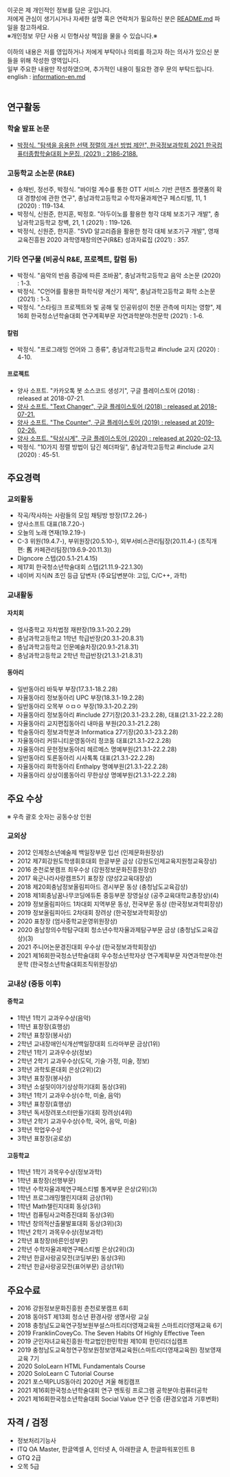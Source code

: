 이곳은 제 개인적인 정보를 담은 곳입니다.<br>
저에게 관심이 생기시거나 자세한 설명 혹은 연락처가 필요하신 분은 [README.md](README.md) 파일을 참고하세요.<br>
※개인정보 무단 사용 시 민형사상 책임을 물을 수 있습니다.※<br><br>
이하의 내용은 저를 영입하거나 저에게 부탁이나 의뢰를 하고자 하는 의사가 있으신 분들을 위해 작성한 영역입니다.<br>
일부 주요한 내용만 작성하였으며, 추가적인 내용이 필요한 경우 문의 부탁드립니다.
<br>english : [information-en.md](information-en.md)<br><br>

## 연구활동
### 학술 발표 논문
* [박정식. "탐색을 응용한 선택 정렬의 개선 방법 제안", 한국정보과학회 2021 한국컴퓨터종합학술대회 논문집, (2021) : 2186-2188.](https://www.dbpia.co.kr/journal/articleDetail?nodeId=NODE10583574)
### 고등학교 소논문 (R&E)
* 송채빈, 정선주, 박정식. "바이럴 계수를 통한 OTT 서비스 기반 콘텐츠 플랫폼의 확대 경향성에 관한 연구", 충남과학고등학교 수학자율과제연구 페스티벌, 11, 1 (2020) : 119-134. 
* 박정식, 신원준, 한지훈, 박정호. "아두이노를 활용한 청각 대체 보조기구 개발", 충남과학고등학교 창벽, 21, 1 (2021) : 119-126.
* 박정식, 신원준, 한지훈. "SVD 알고리즘을 활용한 청각 대체 보조기구 개발", 영재교육진흥원 2020 과학영재창의연구(R&E) 성과자료집 (2021) : 357.
### 기타 연구물 (비공식 R&E, 프로젝트, 칼럼 등)
* 박정식. "음악의 반음 증감에 따른 조바꿈", 충남과학고등학교 음악 소논문 (2020) : 1-3.
* 박정식. "C언어를 활용한 화학식량 계산기 제작", 충남과학고등학교 화학 소논문 (2021) : 1-3.
* 박정식. "스타링크 프로젝트와 빛 공해 및 인공위성이 천문 관측에 미치는 영향", 제16회 한국청소년학술대회 연구계획부문 자연과학분야:천문학 (2021) : 1-6.
#### 칼럼
* 박정식. "프로그래밍 언어와 그 종류", 충남과학고등학교 #include 교지 (2020) : 4-10.
#### 프로젝트
* 양사 소프트. "카카오톡 봇 소스코드 생성기", 구글 플레이스토어 (2018) : released at 2018-07-21.
* [양사 소프트. "Text Changer", 구글 플레이스토어 (2018) : released at 2018-07-21.](https://play.google.com/store/apps/details?id=com.yangsa.app.textchanger)
* [양사 소프트. "The Counter", 구글 플레이스토어 (2019) : released at 2019-02-26.](https://play.google.com/store/apps/details?id=com.yangsa.app.counter)
* [양사 소프트. "탁상시계", 구글 플레이스토어 (2020) : released at 2020-02-13.](https://play.google.com/store/apps/details?id=com.yangsa.app.clock)
* 박정식. "10가지 정렬 방법이 담긴 헤더파일", 충남과학고등학교 #include 교지 (2020) : 45-51.

## 주요경력

### 교외활동
* 작곡/작사하는 사람들의 모임 채팅방 방장(17.2.26-)
* 양사소프트 대표(18.7.20-)
* 오늘의 노래 연재(19.2.19-)
* C-3 위원(19.4.7-), 부위원장(20.5.10-), 외부서비스관리팀장(20.11.4-) (조직개편: 舊 카페관리팀장(19.6.9-20.11.3))
* Digncore 스텝(20.5.1-21.4.15)
* 제17회 한국청소년학술대회 스텝(21.11.9-22.1.30)
* 네이버 지식iN 초인 등급 답변자 (주요답변분야: 고입, C/C++, 과학)

### 교내활동

#### 자치회
* 엄사중학교 자치법정 재판장(19.3.1-20.2.29)
* 충남과학고등학교 1학년 학급반장(20.3.1-20.8.31)
* 충남과학고등학교 인문예술차장(20.9.1-21.8.31)
* 충남과학고등학교 2학년 학급반장(21.3.1-21.8.31)
#### 동아리
* 일반동아리 바둑부 부장(17.3.1-18.2.28)
* 자율동아리 정보동아리 UPC 부장(18.3.1-19.2.28)
* 일반동아리 오목부 ㅇㅁㅇ 부장(19.3.1-20.2.29)
* 자율동아리 정보동아리 #include 27기장(20.3.1-23.2.28), 대표(21.3.1-22.2.28)
* 자율동아리 교지편집동아리 내마음 부원(20.3.1-21.2.28)
* 학술동아리 정보과학분과 Informatica 27기장(20.3.1-23.2.28)
* 자율동아리 커뮤니티운영동아리 정코동 대표(21.3.1-22.2.28)
* 자율동아리 문헌정보동아리 헤르메스 명예부원(21.3.1-22.2.28)
* 일반동아리 토론동아리 시사톡톡 대표(21.3.1-22.2.28)
* 자율동아리 화학동아리 Enthalpy 명예부원(21.3.1-22.2.28)
* 자율동아리 상상이룸동아리 무한상상 명예부원(21.3.1-22.2.28)

## 주요 수상
※ 우측 괄호 숫자는 공동수상 인원

### 교외상
* 2012 인제청소년예술제 백일장부문 입선 (인제문화원장상)
* 2012 제7회강원도학생휘호대회 한글부문 금상 (강원도인제교육지원청교육장상)
* 2016 춘천로봇캠프 최우수상 (강원정보문화진흥원장상)
* 2017 육군나라사랑캠프5기 표창장 (양성2교육대장상)
* 2018 제20회충남정보올림피아드 경시부문 동상 (충청남도교육감상)
* 2018 제1회충남꿈나무코딩에듀톤 중등부문 장영실상 (공주교육대학교총장상)(4)
* 2019 정보올림피아드 1차대회 지역부문 동상, 전국부문 동상 (한국정보과학회장상)
* 2019 정보올림피아드 2차대회 장려상 (한국정보과학회장상)
* 2020 표창장 (엄사중학교운영위원장상)
* 2020 충남창의수학탐구대회 청소년수학자율과제탐구부문 금상 (충청남도교육감상)(3)
* 2021 주니어논문경진대회 우수상 (한국정보과학회장상)
* 2021 제16회한국청소년학술대회 우수청소년학자상 연구계획부문 자연과학분야:천문학 (한국청소년학술대회조직위원장상)

### 교내상 (중등 이후)
#### 중학교
* 1학년 1학기 교과우수상(음악)
* 1학년 표창장(효행상)
* 2학년 표창장(봉사상)
* 2학년 교내장애인식개선백일장대회 드라마부문 금상(1위)
* 2학년 1학기 교과우수상(정보)
* 2학년 2학기 교과우수상(도덕, 기술·가정, 미술, 정보)
* 3학년 과학토론대회 은상(2위)(2)
* 3학년 표창장(봉사상)
* 3학년 소설뒷이야기상상하기대회 동상(3위)
* 3학년 1학기 교과우수상(수학, 미술, 음악)
* 3학년 표창장(효행상)
* 3학년 독서장려포스터만들기대회 장려상(4위)
* 3학년 2학기 교과우수상(수학, 국어, 음악, 미술)
* 3학년 학업우수상
* 3학년 표창장(공로상)
#### 고등학교
* 1학년 1학기 과목우수상(정보과학)
* 1학년 표창장(선행부문)
* 1학년 수학자율과제연구페스티벌 통계부문 은상(2위)(3)
* 1학년 프로그래밍챌린지대회 금상(1위)
* 1학년 Math챌린지대회 동상(3위)
* 1학년 컴퓨팅사고력증진대회 동상(3위)
* 1학년 창의적산출물발표대회 동상(3위)(3)
* 1학년 2학기 과목우수상(정보과학)
* 2학년 표창장(바른인성부문)
* 2학년 수학자율과제연구페스티벌 은상(2위)(3)
* 2학년 한글사랑공모전(코딩부문) 동상(3위)
* 2학년 한글사랑공모전(표어부문) 금상(1위)

## 주요수료
* 2016 강원정보문화진흥원 춘천로봇캠프 6회
* 2018 동아ST 제13회 청소년 환경사랑 생명사랑 교실
* 2018 충청남도교육연구정보원부설스마트리더영재교육원 스마트리더영재교육 6기
* 2019 FranklinCoveyCo. The Seven Habits Of Highly Effective Teen
* 2019 군인자녀교육진흥원·학교법인한민학원 제10회 한민리더십캠프
* 2019 충청남도교육청연구정보원정보영재교육원(스마트리더영재교육원) 정보영재교육 7기
* 2020 SoloLearn HTML Fundamentals Course
* 2020 SoloLearn C Tutorial Course
* 2021 포스텍PLUS동아리 2020년 겨울 해킹캠프
* 2021 제16회한국청소년학술대회 연구 멘토링 프로그램 공학분야:컴퓨터공학
* 2021 제16회한국청소년학술대회 Social Value 연구 인증 (환경오염과 기후변화)

## 자격 / 검정
* 정보처리기능사
* ITQ OA Master, 한글엑셀 A, 인터넷 A, 아래한글 A, 한글파워포인트 B
* GTQ 2급
* 오목 5급
